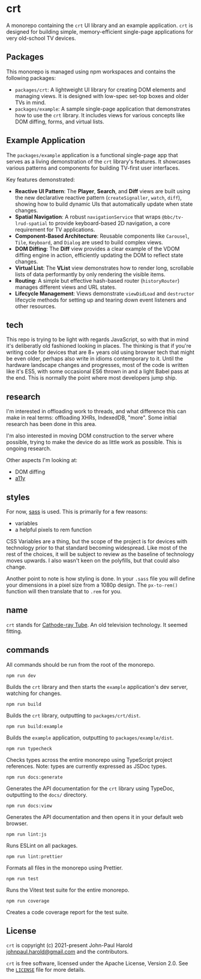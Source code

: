 # crt

A monorepo containing the `crt` UI library and an example application. `crt` is designed for building simple, memory-efficient single-page applications for very old-school TV devices.

## Packages

This monorepo is managed using npm workspaces and contains the following packages:

- `packages/crt`: A lightweight UI library for creating DOM elements and managing views. It is designed with low-spec set-top boxes and older TVs in mind.
- `packages/example`: A sample single-page application that demonstrates how to use the `crt` library. It includes views for various concepts like DOM diffing, forms, and virtual lists.

## Example Application

The `packages/example` application is a functional single-page app that serves as a living demonstration of the `crt` library's features. It showcases various patterns and components for building TV-first user interfaces.

Key features demonstrated:

- **Reactive UI Pattern**: The **Player**, **Search**, and **Diff** views are built using the new declarative reactive pattern (`createSignaller`, `watch`, `diff`), showing how to build dynamic UIs that automatically update when state changes.
- **Spatial Navigation**: A robust `navigationService` that wraps `@bbc/tv-lrud-spatial` to provide keyboard-based 2D navigation, a core requirement for TV applications.
- **Component-Based Architecture**: Reusable components like `Carousel`, `Tile`, `Keyboard`, and `Dialog` are used to build complex views.
- **DOM Diffing**: The **Diff** view provides a clear example of the VDOM diffing engine in action, efficiently updating the DOM to reflect state changes.
- **Virtual List**: The **VList** view demonstrates how to render long, scrollable lists of data performantly by only rendering the visible items.
- **Routing**: A simple but effective hash-based router (`historyRouter`) manages different views and URL states.
- **Lifecycle Management**: Views demonstrate `viewDidLoad` and `destructor` lifecycle methods for setting up and tearing down event listeners and other resources.

## tech

This repo is trying to be light with regards JavaScript, so with that in mind it's deliberatly old fashioned looking in places. The thinking is that if you're writing code for devices that are 8+ years old using browser tech that might be even older, perhaps also write in idioms contemporary to it. Until the hardware landscape changes and progresses, most of the code is written like it's ES5, with some occasional ES6 thrown in and a light Babel pass at the end. This is normally the point where most developers jump ship.

## research

I'm interested in offloading work to threads, and what difference this can make in real terms: offloading XHRs, IndexedDB, "more". Some initial research has been done in this area.

I'm also interested in moving DOM construction to the server where possible, trying to make the device do as little work as possible. This is ongoing research.

Other aspects I'm looking at:

- DOM diffing
- [a11y](https://developer.mozilla.org/en-US/docs/Web/Accessibility)

## styles

For now, [sass](https://sass-lang.com/) is used. This is primarily for a few reasons:

- variables
- a helpful pixels to rem function

CSS Variables are a thing, but the scope of the project is for devices with technology prior to that standard becoming widespread. Like most of the rest of the choices, it will be subject to review as the baseline of technology moves upwards. I also wasn't keen on the polyfills, but that could also change.

Another point to note is how styling is done. In your `.sass` file you will define your dimensions in a pixel size from a 1080p design. The `px-to-rem()` function will then translate that to `.rem` for you.

## name

`crt` stands for [Cathode-ray Tube](https://en.wikipedia.org/wiki/Cathode-ray_tube). An old television technology. It seemed fitting.

## commands

All commands should be run from the root of the monorepo.

`npm run dev`

Builds the `crt` library and then starts the `example` application's dev server, watching for changes.

`npm run build`

Builds the `crt` library, outputting to `packages/crt/dist`.

`npm run build:example`

Builds the `example` application, outputting to `packages/example/dist`.

`npm run typecheck`

Checks types across the entire monorepo using TypeScript project references. Note: types are currently expressed as JSDoc types.

`npm run docs:generate`

Generates the API documentation for the `crt` library using TypeDoc, outputting to the `docs/` directory.

`npm run docs:view`

Generates the API documentation and then opens it in your default web browser.

`npm run lint:js`

Runs ESLint on all packages.

`npm run lint:prettier`

Formats all files in the monorepo using Prettier.

`npm run test`

Runs the Vitest test suite for the entire monorepo.

`npm run coverage`

Creates a code coverage report for the test suite.

## License

`crt` is copyright (c) 2021-present John-Paul Harold <johnpaul.harold@gmail.com> and the contributors.

`crt` is free software, licensed under the Apache License, Version 2.0. See the
[`LICENSE`](LICENSE) file for more details.
